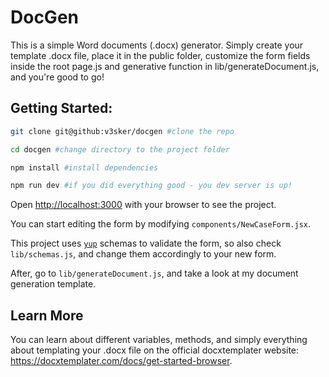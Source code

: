 # DocGen

This is a simple Word documents (.docx) generator.
Simply create your template .docx file, place it in the public folder, customize the
form fields inside the root page.js and generative function in lib/generateDocument.js, and you're good to go!

## Getting Started:

```bash
git clone git@github:v3sker/docgen #clone the repo

cd docgen #change directory to the project folder

npm install #install dependencies

npm run dev #if you did everything good - you dev server is up!
```

Open [http://localhost:3000](http://localhost:3000) with your browser to see the project.

You can start editing the form by modifying `components/NewCaseForm.jsx`.

This project uses [`yup`](https://nextjs.org/docs/basic-features/font-optimization) schemas to validate the form, so also check `lib/schemas.js`, and change them accordingly
to your new form.

After, go to `lib/generateDocument.js`, and take a look at my document generation template.

## Learn More

You can learn about different variables, methods, and simply everything about templating your .docx file
on the official docxtemplater website: https://docxtemplater.com/docs/get-started-browser.

